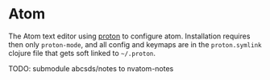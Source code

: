 # Atom
The Atom text editor using [proton](https://github.com/dvcrn/proton) to configure atom. Installation requires then only `proton-mode`, and all config and keymaps are in the `proton.symlink` clojure file that gets soft linked to `~/.proton`.

TODO: submodule abcsds/notes to nvatom-notes
